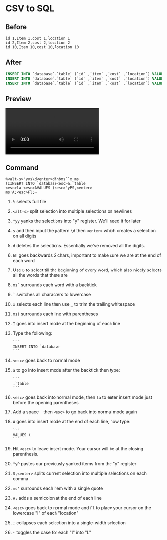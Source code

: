 # CSV to SQL

## Before

```csv
id 1,Item 1,cost 1,location 1
id 2,Item 2,cost 2,location 2
id 10,Item 10,cost 10,location 10
```

## After

```sql
INSERT INTO `database`.`table` (`id` ,`item` ,`cost` ,`location`) VALUES ('id 1','Item 1','Cost 1','Location 1');
INSERT INTO `database`.`table` (`id` ,`item` ,`cost` ,`location`) VALUES ('id 2','Item 2','Cost 2','Location 2');
INSERT INTO `database`.`table` (`id` ,`item` ,`cost` ,`location`) VALUES ('id 10','Item 10','Cost 10','Location 10');
```

## Preview

<video controls>
  <source src="generated/csv_to_sql.mp4" type="video/mp4">
</video>

## Command

```
%<alt-s>"yys\d<enter>dhhbms``x_ms
(IINSERT INTO `database<esc>a.`table
<esc>la <esc>AVALUES (<esc>"yPS,<enter>
ms'A;<esc>Fl;~
```

1.  `%` selects full file
1.  `<alt-s>` split selection into multiple selections on newlines
1.  `"yy` yanks the selections into "y" register. We'll need it for later
1.  `s` and then input the pattern `\d` then `<enter>` which creates a selection on all digits
1.  `d` deletes the selections. Essentially we've removed all the digits.
1.  `hh` goes backwards 2 chars, important to make sure we are at the end of each word
1.  Use `b` to select till the beginning of every word, which also nicely selects all the words that there are
1.  `` ms` `` surrounds each word with a backtick
1.  `` ` `` switches all characters to lowercase
1.  `x` selects each line then use `_` to trim the trailing whitespace
1.  `ms(` surrounds each line with parentheses
1.  `I` goes into insert mode at the beginning of each line
1.  Type the following:

        ```
        INSERT INTO `database
        ```

1.  `<esc>` goes back to normal mode
1.  `a` to go into insert mode after the backtick then type:

        ```
        .`table
        ```

1.  `<esc>` goes back into normal mode, then `la` to enter insert mode just before the opening parentheses
1.  Add a space ` ` then `<esc>` to go back into normal mode again
1.  `A` goes into insert mode at the end of each line, now type:

        ```
        VALUES (
        ```

1.  Hit `<esc>` to leave insert mode. Your cursor will be at the closing parenthesis.
1.  `"yP` pastes our previously yanked items from the "y" register
1.  `S,<enter>` splits current selection into multiple selections on each comma
1.  `ms'` surrounds each item with a single quote
1.  `A;` adds a semicolon at the end of each line
1.  `<esc>` goes back to normal mode and `Fl` to place your cursor on the lowercase "l" of each "location"
1.  `;` collapses each selection into a single-width selection
1.  `~` toggles the case for each "l" into "L"
